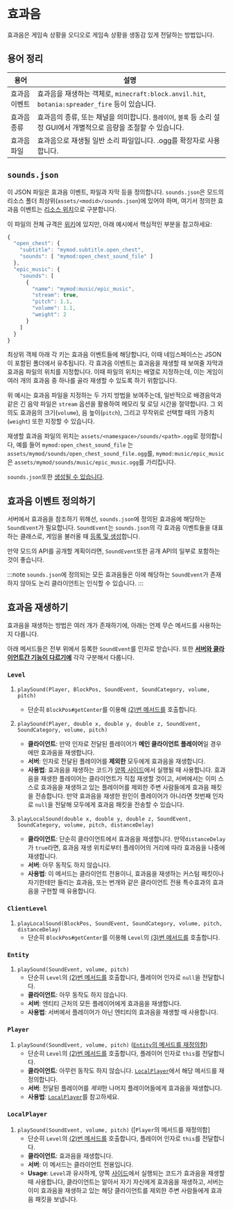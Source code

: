 효과음
=====

효과음은 게임속 상황을 오디오로 게임속 상황을 생동감 있게 전달하는 방법입니다.

용어 정리
-----------

| 용어      | 설명                                                                           |
|---------|------------------------------------------------------------------------------|
| 효과음 이벤트 | 효과음을 재생하는 객체로, `minecraft:block.anvil.hit`, `botania:spreader_fire` 등이 있습니다. |
| 효과음 종류  | 효과음의 종류, 또는 채널을 의미합니다. `플레이어`, `블록` 등 소리 설정 GUI에서 개별적으로 음량을 조절할 수 있습니다.      |
| 효과음 파일  | 효과음으로 재생될 일반 소리 파일입니다. .ogg를 확장자로 사용합니다.                                     |

`sounds.json`
-------------

이 JSON 파일은 효과음 이벤트, 파일과 자막 등을 정의합니다. `sounds.json`은 모드의 리소스 폴더 최상위(`assets/<modid>/sounds.json`)에 있어야 하며, 여기서 정의한 효과음 이벤트는 [리소스 위치][loc]으로 구분합니다.

이 파일의 전체 규격은 [위키][wiki]에 있지만, 아래 예시에서 핵심적인 부분을 참고하세요:

```js
{
  "open_chest": {
    "subtitle": "mymod.subtitle.open_chest",
    "sounds": [ "mymod:open_chest_sound_file" ]
  },
  "epic_music": {
    "sounds": [
      {
        "name": "mymod:music/epic_music",
        "stream": true,
        "pitch": 1.1,
        "volume": 1.1,
        "weight": 2
      }
    ]
  }
}
```

최상위 객체 아래 각 키는 효과음 이벤트들에 해당합니다, 이때 네임스페이스는 JSON이 포함된 폴더에서 유추됩니다. 각 효과음 이벤트는 효과음을 재생할 때 보여줄 자막과 효과음 파일의 위치를 지정합니다. 이때 파일의 위치는 배열로 지정하는데, 이는 게임이 여러 개의 효과음 중 하나를 골라 재생할 수 있도록 하기 위함입니다.

위 예시는 효과음 파일을 지정하는 두 가지 방법을 보여주는데, 일반적으로 배경음악과 같은 긴 음악 파일은 `stream` 옵션을 활용하여 메모리 및 로딩 시간을 절약합니다. 그 외의도 효과음의 크기(`volume`), 음 높이(`pitch`), 그리고 무작위로 선택할 때의 가중치(`weight`) 또한 지정할 수 있습니다.

재생할 효과음 파일의 위치는 `assets/<namespace>/sounds/<path>.ogg`로 정의합니다, 예를 들어 `mymod:open_chest_sound_file` 는 `assets/mymod/sounds/open_chest_sound_file.ogg`를, `mymod:music/epic_music`은 `assets/mymod/sounds/music/epic_music.ogg`를 가리킵니다.

`sounds.json`또한 [생성될 수 있습니다][datagen].

효과음 이벤트 정의하기
---------------------

서버에서 효과음을 참조하기 위해선, `sounds.json`에 정의된 효과음에 해당하는 `SoundEvent`가 필요합니다. `SoundEvent`는 `sounds.json`의 각 효과음 이벤트들을 대표하는 클래스로, 게임을 불러올 때 [등록 및 생성][registration]합니다.

만약 모드의 API를 공개할 계획이라면, `SoundEvent`또한 공개 API의 일부로 포함하는 것이 좋습니다.

:::note
`sounds.json`에 정의되는 모든 효과음들은 이에 해당하는 `SoundEvent`가 존재하지 않아도 논리 클라이언트는 인식할 수 있습니다.
:::

효과음 재생하기
--------------

효과음을 재생하는 방법은 여러 개가 존재하기에, 아래는 언제 무슨 메서드를 사용하는지 다룹니다.

아래 메서드들은 전부 위에서 등록한 `SoundEvent`를 인자로 받습니다. 또한 [**서버와 클라이언트간 기능이 다르기에**][sides] 각각 구분해서 다룹니다.

### `Level`

1. <a name="level-playsound-pbecvp"></a> `playSound(Player, BlockPos, SoundEvent, SoundCategory, volume, pitch)`

   - 단순히 `BlockPos#getCenter`를 이용해 [(2)번 메서드를](#level-playsound-pxyzecvp) 호출합니다.

2. <a name="level-playsound-pxyzecvp"></a> `playSound(Player, double x, double y, double z, SoundEvent, SoundCategory, volume, pitch)`

   - **클라이언트**: 만약 인자로 전달된 플레이어가 **메인 클라이언트 플레이어**일 경우에만 효과음을 재생합니다.
   - **서버**: 인자로 전달된 플레이어를 **제외한** 모두에게 효과음을 재생합니다.
   - **사용법**: 효과음을 재생하는 코드가 [양쪽 사이드][sides]에서 실행될 때 사용합니다. 효과음을 재생한 플레이어는 클라이언트가 직접 재생할 것이고, 서버에서는 이미 스스로 효과음을 재생하고 있는 플레이어를 제외한 주변 사람들에게 효과음 패킷을 전송합니다. 만약 효과음을 재생한 원인이 플레이어가 아니라면 첫번째 인자로 `null`을 전달해 모두에게 효과음 패킷을 전송할 수 있습니다.

3. <a name="level-playsound-xyzecvpd"></a> `playLocalSound(double x, double y, double z, SoundEvent, SoundCategory, volume, pitch, distanceDelay)`

   - **클라이언트**: 단순히 클라이언트에서 효과음을 재생합니다. 만약`distanceDelay`가 `true`라면, 효과음 재생 위치로부터 플레이어의 거리에 따라 효과음을 나중에 재생합니다.
   - **서버**: 아무 동작도 하지 않습니다.
   - **사용법**: 이 메서드는 클라이언트 전용이니, 효과음을 재생하는 커스텀 패킷이나 자기한테만 들리는 효과음, 또는 번개와 같은 클라이언트 전용 특수효과의 효과음을 구현할 때 유용합니다.

### `ClientLevel`

1. <a name="clientlevel-playsound-becvpd"></a> `playLocalSound(BlockPos, SoundEvent, SoundCategory, volume, pitch, distanceDelay)`
   - 단순히 `BlockPos#getCenter`를 이용해 `Level`의 [(3)번 메서드를](#level-playsound-xyzecvpd) 호출합니다.

### `Entity`

1. <a name="entity-playsound-evp"></a> `playSound(SoundEvent, volume, pitch)`
   - 단순히 `Level`의 [(2)번 메서드를](#level-playsound-pxyzecvp) 호출합니다, 플레이어 인자로 `null`을 전달합니다.
   - **클라이언트**: 아무 동작도 하지 않습니다.
   - **서버**: 엔티티 근처의 모든 플레이어에게 효과음을 재생합니다.
   - **사용법**: 서버에서 플레이어가 아닌 엔티티의 효과음을 재생할 때 사용합니다.

### `Player`

1. <a name="player-playsound-evp"></a> `playSound(SoundEvent, volume, pitch)` ([`Entity`의 메서드를 재정의함](#entity-playsound-evp))
   - 단순히 `Level`의 [(2)번 메서드를](#level-playsound-pxyzecvp) 호출합니다, 플레이어 인자로 `this`를 전달합니다.
   - **클라이언트**: 아무런 동작도 하지 않습니다. [`LocalPlayer`](#localplayer-playsound-evp)에서 해당 메서드를 재정의합니다.
   - **서버**: 전달된 플레이어를 *제외*한 나머지 플레이어들에게 효과음을 재생합니다.
   - **사용법**: [`LocalPlayer`](#localplayer-playsound-evp)를 참고하세요.

### `LocalPlayer`

1. <a name="localplayer-playsound-evp"></a> `playSound(SoundEvent, volume, pitch)` ([`Player`의 메서드를 재정의함]
   - 단순히 `Level`의 [(2)번 메서드를](#level-playsound-pxyzecvp) 호출합니다, 플레이어 인자로 `this`를 전달합니다.
   - **클라이언트**: 효과음을 재생합니다.
   - **서버**: 이 메서드는 클라이언트 전용입니다.
   - **Usage**: `Level`과 유사하게, 양쪽 [사이드][sides]에서 실행되는 코드가 효과음을 재생할 때 사용합니다, 클라이언트는 알아서 자기 자신에게 효과음을 재생하고, 서버는 이미 효과음을 재생하고 있는 해당 클라이언트를 제외한 주변 사람들에게 효과음 패킷을 보냅니다.


[loc]: ../misc/resourcelocation.md
[wiki]: https://minecraft.wiki/w/Sounds.json
[datagen]: ../datagen/client/sounds.md
[registration]: ../concepts/registries.md#객체-등록하기
[sides]: ../concepts/sides.md
